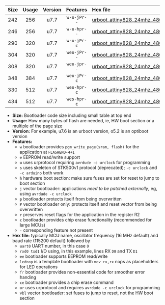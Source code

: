 |Size|Usage|Version|Features|Hex file|
|:-:|:-:|:-:|:-:|:--|
|242|256|u7.7|`w-u-jPr--`|[urboot_attiny828_24mhz_4800bps_uart0_rxc2_txc3_lednop_ur_vbl.hex](https://raw.githubusercontent.com/stefanrueger/urboot.hex/main/mcus/attiny828/fcpu_24mhz/4800_bps/urboot_attiny828_24mhz_4800bps_uart0_rxc2_txc3_lednop_ur_vbl.hex)|
|246|256|u7.7|`w-u-hpr--`|[urboot_attiny828_24mhz_4800bps_uart0_rxc2_txc3_lednop_fr_ur.hex](https://raw.githubusercontent.com/stefanrueger/urboot.hex/main/mcus/attiny828/fcpu_24mhz/4800_bps/urboot_attiny828_24mhz_4800bps_uart0_rxc2_txc3_lednop_fr_ur.hex)|
|290|320|u7.7|`w-u-jPr-c`|[urboot_attiny828_24mhz_4800bps_uart0_rxc2_txc3_lednop_fr_ce_ur_vbl.hex](https://raw.githubusercontent.com/stefanrueger/urboot.hex/main/mcus/attiny828/fcpu_24mhz/4800_bps/urboot_attiny828_24mhz_4800bps_uart0_rxc2_txc3_lednop_fr_ce_ur_vbl.hex)|
|304|320|u7.7|`weu-jPr--`|[urboot_attiny828_24mhz_4800bps_uart0_rxc2_txc3_ee_lednop_ur_vbl.hex](https://raw.githubusercontent.com/stefanrueger/urboot.hex/main/mcus/attiny828/fcpu_24mhz/4800_bps/urboot_attiny828_24mhz_4800bps_uart0_rxc2_txc3_ee_lednop_ur_vbl.hex)|
|308|320|u7.7|`weu-jpr--`|[urboot_attiny828_24mhz_4800bps_uart0_rxc2_txc3_ee_lednop_fr_ur_vbl.hex](https://raw.githubusercontent.com/stefanrueger/urboot.hex/main/mcus/attiny828/fcpu_24mhz/4800_bps/urboot_attiny828_24mhz_4800bps_uart0_rxc2_txc3_ee_lednop_fr_ur_vbl.hex)|
|348|384|u7.7|`weu-jPr-c`|[urboot_attiny828_24mhz_4800bps_uart0_rxc2_txc3_ee_lednop_fr_ce_ur_vbl.hex](https://raw.githubusercontent.com/stefanrueger/urboot.hex/main/mcus/attiny828/fcpu_24mhz/4800_bps/urboot_attiny828_24mhz_4800bps_uart0_rxc2_txc3_ee_lednop_fr_ce_ur_vbl.hex)|
|330|512|u7.7|`weu-hpr-c`|[urboot_attiny828_24mhz_4800bps_uart0_rxc2_txc3_ee_lednop_fr_ce_ur.hex](https://raw.githubusercontent.com/stefanrueger/urboot.hex/main/mcus/attiny828/fcpu_24mhz/4800_bps/urboot_attiny828_24mhz_4800bps_uart0_rxc2_txc3_ee_lednop_fr_ce_ur.hex)|
|434|512|u7.7|`wes-hpr-c`|[urboot_attiny828_24mhz_4800bps_uart0_rxc2_txc3_ee_lednop_fr_ce.hex](https://raw.githubusercontent.com/stefanrueger/urboot.hex/main/mcus/attiny828/fcpu_24mhz/4800_bps/urboot_attiny828_24mhz_4800bps_uart0_rxc2_txc3_ee_lednop_fr_ce.hex)|

- **Size:** Bootloader code size including small table at top end
- **Usage:** How many bytes of flash are needed, ie, HW boot section or a multiple of the page size
- **Version:** For example, u7.6 is an urboot version, o5.2 is an optiboot version
- **Features:**
  + `w` bootloader provides `pgm_write_page(sram, flash)` for the application at `FLASHEND-4+1`
  + `e` EEPROM read/write support
  + `u` uses urprotocol requiring `avrdude -c urclock` for programming
  + `s` uses skeleton of STK500v1 protocol (deprecated); `-c urclock` and `-c arduino` both work
  + `h` hardware boot section: make sure fuses are set for reset to jump to boot section
  + `j` vector bootloader: applications *need to be patched externally*, eg, using `avrdude -c urclock`
  + `p` bootloader protects itself from being overwritten
  + `P` vector bootloader only: protects itself and reset vector from being overwritten
  + `r` preserves reset flags for the application in the register R2
  + `c` bootloader provides chip erase functionality (recommended for large MCUs)
  + `-` corresponding feature not present
- **Hex file:** typically MCU name, oscillator frequency (16 MHz default) and baud rate (115200 default) followed by
  + `uart0` UART number, in this case `0`
  + `rxd0 txd1` I/O using, in this example, lines RX `D0` and TX `D1`
  + `ee` bootloader supports EEPROM read/write
  + `lednop` is a template bootloader with `mov rx,rx` nops as placeholders for LED operations
  + `fr` bootloader provides non-essential code for smoother error handing
  + `ce` bootloader provides a chip erase command
  + `ur` uses urprotocol and requires `avrdude -c urclock` for programming
  + `vbl` vector bootloader: set fuses to jump to reset, not the HW boot section
